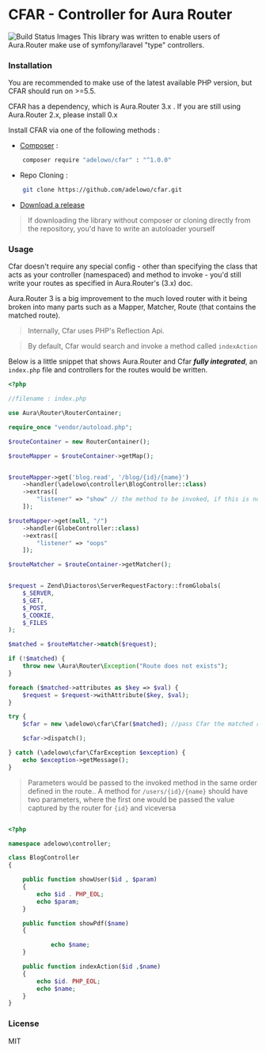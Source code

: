 # CFAR - Controller for Aura Router

![Build Status Images](https://travis-ci.org/adelowo/cfar.svg)
This library was written to enable users of Aura.Router make use of symfony/laravel "type" controllers.

### Installation

You are recommended to make use of the latest available PHP version, but CFAR should run on >=5.5.

CFAR has a dependency, which is Aura.Router 3.x . If you are still using Aura.Router 2.x, please install 0.x

Install CFAR via one of the following methods :

- [Composer](https://getcomposer.org) :

```bash
    composer require "adelowo/cfar" : "^1.0.0"
```

- Repo Cloning :

```bash
    git clone https://github.com/adelowo/cfar.git
```

- [Download a release](https://github.com/adelowo/cfar/releases)

> If downloading the library without composer or cloning directly from the repository, you'd have to write an autoloader yourself


### Usage

Cfar doesn't require any special config - other than specifying the class that acts as your controller (namespaced) and method to invoke - you'd still write your routes as specified in Aura.Router's (3.x) doc.

Aura.Router 3 is a big improvement to the much loved router with it being broken into many parts such as a Mapper, Matcher, Route (that contains the matched route).

> Internally, Cfar uses PHP's Reflection Api.

> By default, Cfar would search and invoke a method called `indexAction`

Below is a little snippet that shows Aura.Router and Cfar ***fully integrated***, an `index.php` file and controllers for the routes would be written.

```php
<?php

//filename : index.php

use Aura\Router\RouterContainer;

require_once "vendor/autoload.php";

$routeContainer = new RouterContainer();

$routeMapper = $routeContainer->getMap();


$routeMapper->get('blog.read', '/blog/{id}/{name}')
	->handler(\adelowo\controller\BlogController::class)
	->extras([
		"listener" => "show" // the method to be invoked, if this is not found,`indexAction` would be invoked.
	]);

$routeMapper->get(null, "/")
	->handler(GlobeController::class)
	->extras([
		"listener" => "oops"
	]);

$routeMatcher = $routeContainer->getMatcher();


$request = Zend\Diactoros\ServerRequestFactory::fromGlobals(
	$_SERVER,
	$_GET,
	$_POST,
	$_COOKIE,
	$_FILES
);

$matched = $routeMatcher->match($request);

if (!$matched) {
	throw new \Aura\Router\Exception("Route does not exists");
}

foreach ($matched->attributes as $key => $val) {
	$request = $request->withAttribute($key, $val);
}

try {
	$cfar = new \adelowo\cfar\Cfar($matched); //pass Cfar the matched route.

	$cfar->dispatch();

} catch (\adelowo\cfar\CfarException $exception) {
	echo $exception->getMessage();
}
```

> Parameters would be passed to the invoked method in the same order defined in the route.. A method for `/users/{id}/{name}` should have two parameters, where the first one would be passed the value captured by the router for `{id}` and viceversa

```php

<?php

namespace adelowo\controller;

class BlogController
{

    public function showUser($id , $param)
    {
        echo $id . PHP_EOL;
        echo $param;
    }

    public function showPdf($name)
    {

            echo $name;
    }

    public function indexAction($id ,$name)
    {
        echo $id. PHP_EOL;
        echo $name;
    }
}


```

### License
MIT
